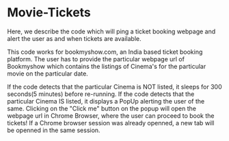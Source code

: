 # Movie-Tickets
Here, we describe the code which will ping a ticket booking webpage and alert the user as and when tickets are available.

This code works for bookmyshow.com, an India based ticket booking platform.
The user has to provide the particular webpage url of Bookmyshow which contains the listings of Cinema's for the particular movie on the particular date.

If the code detects that the particular Cinema is NOT listed, it sleeps for 300 seconds(5 minutes) before re-running.
If the code detects that the particular Cinema IS listed, it displays a PopUp alerting the user of the same. Clicking on the "Click me" button on the popup will open the webpage url in Chrome Browser, where the user can proceed to book the tickets! If a Chrome browser session was already openned, a new tab will be openned in the same session.
